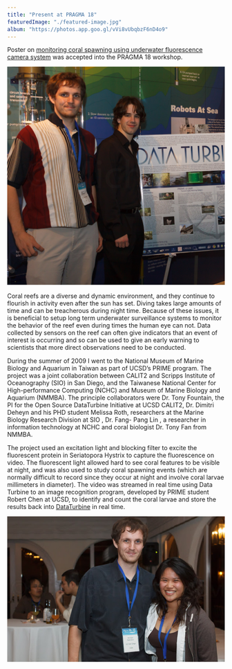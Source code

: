 ```yaml
---
title: "Present at PRAGMA 18"
featuredImage: "./featured-image.jpg"
album: "https://photos.app.goo.gl/vVi8vUbqbzF6nD4o9"
---
```

Poster on [monitoring coral spawning using underwater fluorescence camera system](/papers/Nekrasov_2010_03_PRAGMA_18.pdf) was accepted into the PRAGMA 18 workshop.  



<div class="img-right"><img src="featured-image.jpg" alt="Presenting Poster at PRAGMA 18"/></div>


Coral reefs are a diverse and dynamic environment, and
they continue to flourish in activity even after the sun
has set. Diving takes large amounts of time and can be
treacherous during night time. Because of these issues,
it is beneficial to setup long term underwater surveillance
systems to monitor the behavior of the reef even
during times the human eye can not. Data collected by sensors on the reef
can often give indicators that an event of interest is occurring and so can
be used to give an early warning to scientists that more direct observations
need to be conducted.


During the summer of 2009 I went to
the National Museum of Marine Biology and Aquarium in Taiwan as part of
UCSD’s PRIME program. The project was a joint collaboration between
CALIT2 and Scripps Institute of Oceanography (SIO) in San Diego, and the
Taiwanese National Center for High-performance Computing (NCHC) and
Museum of Marine Biology and Aquarium (NMMBA). The principle collaborators
were Dr. Tony Fountain, the PI for
the Open Source DataTurbine Initiative at
UCSD CALIT2, Dr. Dimitri Deheyn and his PHD
student Melissa Roth, researchers at the Marine
Biology Research Division at SIO , Dr. Fang-
Pang Lin , a researcher in information technology
at NCHC and coral biologist Dr. Tony Fan
from NMMBA.

The project used an excitation light and blocking filter to excite the
fluorescent protein in Seriatopora Hystrix to capture the
fluorescence on video. The fluorescent light allowed hard
to see coral features to be visible at night, and was also
used to study coral spawning events (which are normally
difficult to record since they occur at night and involve
coral larvae millimeters in diameter). The video was
streamed in real time using Data Turbine to an image recognition
program, developed by PRIME student Robert
Chen at UCSD, to identify and count the coral larvae and
store the results back into [DataTurbine](http://dataturbine.org) in real time.

![Michael Nekrasov at PRAGMA 18](me.jpg)
